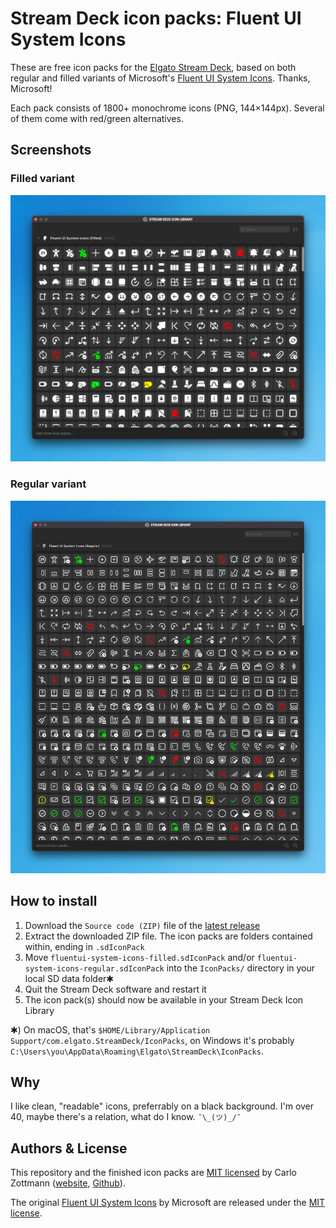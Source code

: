 # Stream Deck icon packs: Fluent UI System Icons

These are free icon packs for the [Elgato Stream Deck](https://www.elgato.com/en/stream-deck),
based on both regular and filled variants of Microsoft's
[Fluent UI System Icons](https://github.com/microsoft/fluentui-system-icons).
Thanks, Microsoft!

Each pack consists of 1800+ monochrome icons (PNG, 144×144px). Several of them
come with red/green alternatives.

## Screenshots

### Filled variant

![Screenshot of the filled variant v1.0](screenshot-filled-1.0.png)

### Regular variant

![Screenshot of the regular variant v1.0](screenshot-regular-1.0.png)

## How to install

1. Download the `Source code (ZIP)` file of the [latest release](https://github.com/carlo/streamdeck-iconpack-fluentui-system-icons/releases)
2. Extract the downloaded ZIP file. The icon packs are folders contained within, ending in `.sdIconPack`
3. Move `fluentui-system-icons-filled.sdIconPack` and/or `fluentui-system-icons-regular.sdIconPack` into the `IconPacks/` directory in your local SD data folder✱
4. Quit the Stream Deck software and restart it
5. The icon pack(s) should now be available in your Stream Deck Icon Library

✱) On macOS, that's `$HOME/Library/Application Support/com.elgato.StreamDeck/IconPacks`,
on Windows it's probably `C:\Users\you\AppData\Roaming\Elgato\StreamDeck\IconPacks`.

## Why

I like clean, "readable" icons, preferrably on a black background. I'm over 40,
maybe there's a relation, what do I know. `¯\_(ツ)_/¯`

## Authors & License

This repository and the finished icon packs are [MIT licensed](LICENSE.md) by
Carlo Zottmann ([website](https://czm.io), [Github](https://github.com/carlo)).

The original [Fluent UI System Icons](https://github.com/microsoft/fluentui-system-icons)
by Microsoft are released under the
[MIT license](https://github.com/microsoft/fluentui-system-icons/blob/master/LICENSE).
